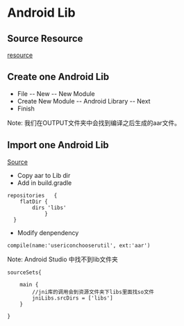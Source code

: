 # Android Lib

## Source Resource
[resource](https://developer.android.com/studio/projects/android-library?hl=zh-cn)

## Create one Android Lib
- File -- New -- New Module
- Create New Module -- Android Library -- Next
- Finish

Note: 我们在OUTPUT文件夹中会找到编译之后生成的aar文件。

## Import one Android Lib

[Source](https://jingyan.baidu.com/article/2a13832890d08f074a134ff0.html)

- Copy aar to Lib dir
- Add in build.gradle
```
repositories   {
	flatDir {    
		dirs 'libs'    
			}
  }
```
- Modify denpendency
```
compile(name:'usericonchooserutil', ext:'aar')
```

Note: Android Studio 中找不到lib文件夹
```
sourceSets{

    main {
        //jni库的调用会到资源文件夹下libs里面找so文件
        jniLibs.srcDirs = ['libs']
    }

}
```
